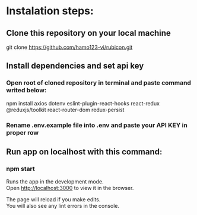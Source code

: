# Instalation steps: 

## Clone this repository on your local machine

git clone https://github.com/hamo123-vi/rubicon.git

## Install dependencies and set api key

### Open root of cloned repository in terminal and paste command writed below: 

npm install axios dotenv eslint-plugin-react-hooks react-redux @reduxjs/toolkit react-router-dom redux-persist

### Rename .env.example file into .env and paste your API KEY in proper row

## Run app on localhost with this command:

### npm start

Runs the app in the development mode.\
Open [http://localhost:3000](http://localhost:3000) to view it in the browser.

The page will reload if you make edits.\
You will also see any lint errors in the console.
